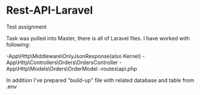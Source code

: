 # Rest-API-Laravel

Test assignment 

Task was pulled into Master, there is all of Laravel files. 
I have worked with following:

-App\Http\Middleware\OnlyJsonResponse(also Kernel)
-App\Http\Controllers\Orders\OrdersController
-App\Http\Models\Orders\OrderModel
-routes\api.php

In addition I've prepared "build-up" file with related database and table from .env
